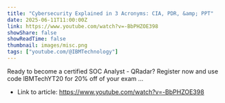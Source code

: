 ```yaml
---
title: "Cybersecurity Explained in 3 Acronyms: CIA, PDR, &amp; PPT"
date: 2025-06-11T11:00:00Z
link: https://www.youtube.com/watch?v=-BbPHZOE398
showShare: false
showReadTime: false
thumbnail: images/misc.png
tags: ["youtube.com/@IBMTechnology"]
---
```

Ready to become a certified SOC Analyst - QRadar? Register now and use code IBMTechYT20 for 20% off of your exam ...

- Link to article: https://www.youtube.com/watch?v=-BbPHZOE398